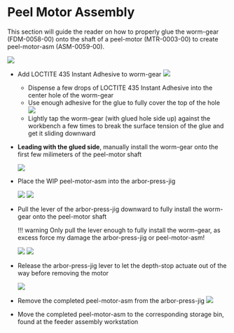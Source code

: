 # Peel Motor Assembly

This section will guide the reader on how to properly glue the worm-gear (FDM-0058-00) onto the shaft of a peel-motor (MTR-0003-00) to create peel-motor-asm (ASM-0059-00).

![](img/img1.JPG)

* Add LOCTITE 435 Instant Adhesive to worm-gear
		![](img/img2.JPG)
	* Dispense a few drops of LOCTITE 435 Instant Adhesive into the center hole of the worm-gear
	* Use enough adhesive for the glue to fully cover the top of the hole		![](img/img4.JPG)
	* Lightly tap the worm-gear (with glued hole side up) against the workbench a few times to break the surface tension of the glue and get it sliding downward
* **Leading with the glued side**, manually install the worm-gear onto the first few milimeters of the peel-motor shaft

	![](img/img5.JPG)

* Place the WIP peel-motor-asm into the arbor-press-jig

	![](img/img7.JPG)
	![](img/img8.JPG)

* Pull the lever of the arbor-press-jig downward to fully install the worm-gear onto the peel-motor  shaft

	!!! warning
		Only pull the lever enough to fully install the worm-gear, as excess force my damage the arbor-press-jig or peel-motor-asm!

	![](img/img10.JPG)
	![](img/img11.JPG)	
		
* Release the arbor-press-jig lever to let the depth-stop actuate out of the way before removing the motor

	![](img/img12.JPG)

*  Remove the completed peel-motor-asm from the arbor-press-jig 
	![](img/img13.JPG)
	
* Move the completed peel-motor-asm to the corresponding storage bin, found at the feeder assembly workstation
